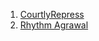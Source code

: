 1. [CourtlyRepress](https://github.com/CourtlyRepress)
1. [Rhythm Agrawal](https://github.com/rhythm98)
